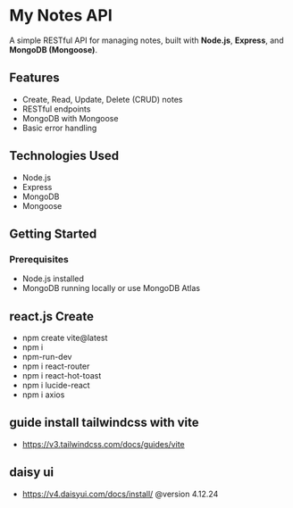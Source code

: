 # My Notes API

A simple RESTful API for managing notes, built with **Node.js**, **Express**, and **MongoDB (Mongoose)**.

## Features

- Create, Read, Update, Delete (CRUD) notes
- RESTful endpoints
- MongoDB with Mongoose
- Basic error handling

## Technologies Used

- Node.js
- Express
- MongoDB
- Mongoose

## Getting Started

### Prerequisites

- Node.js installed
- MongoDB running locally or use MongoDB Atlas

## react.js Create

- npm create vite@latest
- npm i
- npm-run-dev
- npm i react-router
- npm i react-hot-toast
- npm i lucide-react
- npm i axios

## guide install tailwindcss with vite

- https://v3.tailwindcss.com/docs/guides/vite

## daisy ui

- https://v4.daisyui.com/docs/install/ @version 4.12.24

#
